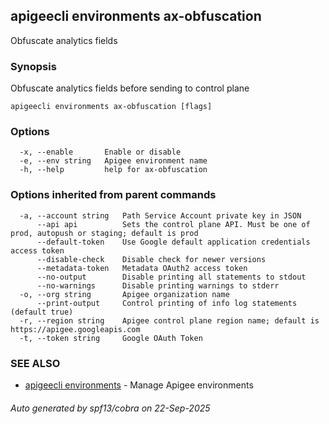## apigeecli environments ax-obfuscation

Obfuscate analytics fields

### Synopsis

Obfuscate analytics fields before sending to control plane

```
apigeecli environments ax-obfuscation [flags]
```

### Options

```
  -x, --enable       Enable or disable
  -e, --env string   Apigee environment name
  -h, --help         help for ax-obfuscation
```

### Options inherited from parent commands

```
  -a, --account string   Path Service Account private key in JSON
      --api api          Sets the control plane API. Must be one of prod, autopush or staging; default is prod
      --default-token    Use Google default application credentials access token
      --disable-check    Disable check for newer versions
      --metadata-token   Metadata OAuth2 access token
      --no-output        Disable printing all statements to stdout
      --no-warnings      Disable printing warnings to stderr
  -o, --org string       Apigee organization name
      --print-output     Control printing of info log statements (default true)
  -r, --region string    Apigee control plane region name; default is https://apigee.googleapis.com
  -t, --token string     Google OAuth Token
```

### SEE ALSO

* [apigeecli environments](apigeecli_environments.md)	 - Manage Apigee environments

###### Auto generated by spf13/cobra on 22-Sep-2025
